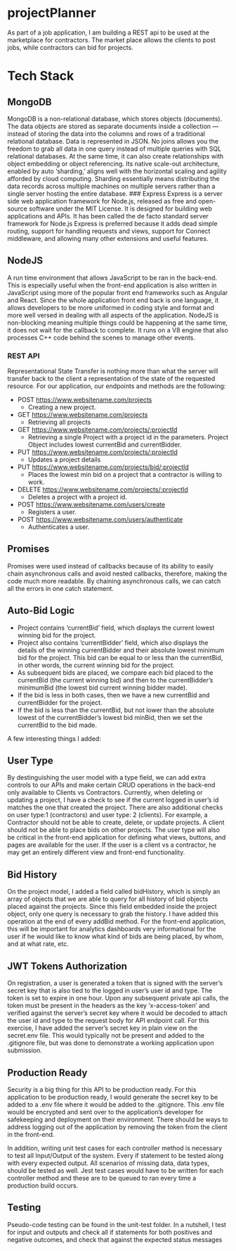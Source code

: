 # projectPlanner
As part of a job application, I am building a REST api to be used at the marketplace for contractors. The market place allows the clients to post jobs, while contractors can bid for projects. 

# Tech Stack
   ## MongoDB
MongoDB is a non-relational database, which stores objects (documents). The data objects are stored as separate documents inside a collection — instead of storing the data into the columns and rows of a traditional relational database.  Data is represented in JSON. No joins allows you the freedom to grab all data in one query instead of multiple queries with SQL relational databases. At the same time, it can also create relationships with object embedding or object referencing. Its native scale-out architecture, enabled by auto ‘sharding,’ aligns well with the horizontal scaling and agility afforded by cloud computing. Sharding essentially means distributing the data  records across multiple machines on multiple servers rather than a single server hosting the entire database.
    ### Express 
Express is a server side web application framework for Node.js, released as free and open-source software under the MIT License. It is designed for building web applications and APIs. It has been called the de facto standard server framework for Node.js Express is preferred because it adds dead simple routing, support for handling requests and views, support for Connect middleware, and allowing many other extensions and useful features. 
## NodeJS 
A run time environment that allows JavaScript to be ran in the back-end.  This is especially useful when the front-end application is also written in JavaScript using more of the popular front end frameworks such as Angular and React.  Since the whole application front end back is one language, it allows developers to be more uniformed in coding style and format and more well versed in dealing with all aspects of the application. NodeJS is non-blocking meaning multiple things could be happening at the same time, it does not wait for the callback to complete. It runs on a V8 engine that also processes C++ code behind the scenes to manage other events.
### REST API
Representational State Transfer is nothing more than what the server will transfer back to the client a representation of the state of the requested resource.  For our application, our endpoints and methods are the following:
* POST https://www.websitename.com/projects 
    * Creating a new project.
* GET https://www.websitename.com/projects 
    * Retrieving all projects
* GET https://www.websitename.com/projects/:projectId 
    * Retrieving a single Project with a project id in the parameters. Project Object includes lowest currentBid and currentBidder.
* PUT https://www.websitename.com/projects/:projectId 
    * Updates a project details
* PUT https://www.websitename.com/projects/bid/:projectId 
    * Places the lowest min bid on a project that a contractor is willing to work.
* DELETE https://www.websitename.com/projects/:projectId 
    * Deletes a project with a project id.
* POST https://www.websitename.com/users/create 
    * Registers a user.
* POST https://www.websitename.com/users/authenticate 
    * Authenticates a user.
    
## Promises 
Promises were used instead of callbacks because of its ability to easily chain asynchronous calls and avoid nested callbacks, therefore, making the code much more readable.  By chaining asynchronous calls, we can catch all the errors in one catch statement.

## Auto-Bid Logic
* Project contains ‘currentBid’ field, which displays the current lowest winning bid for the project.
* Project also contains ‘currentBidder’ field, which also displays the details of the winning currentBidder and their absolute lowest minimum bid for the project.  This bid can be equal to or less than the currentBid, in other words, the current winning bid for the project.
* As subsequent bids are placed, we compare each bid placed to the currentBid (the current winning bid) and then to the currentBidder’s minimumBid (the lowest bid current winning bidder made).
* If the bid is less in both cases, then we have a new currentBid and currentBidder for the project.
* If the bid is less than the currentBid, but not lower than the absolute lowest of the currentBidder’s lowest bid minBid, then we set the currentBid to the bid made.

A few interesting things I added:

## User Type
By destinguishing the user model with a type field, we can add extra controls to our APIs and make certain CRUD operations in the back-end only available to Clients vs Contractors.  Currently, when deleting or updating a project, I have a check to see if the current logged in user’s id matches the one that created the project.  There are also additional checks on user type:1 (contractors) and user type: 2 (clients). For example, a Contractor should not be able to create, delete, or update projects.  A client should not be able to place bids on other projects.  The user type will also be critical in the front-end application for defining what views, buttons, and pages are available for the user.  If the user is a client vs a contractor, he may get an entirely different view and front-end functionality.

## Bid History
On the project model, I added a field called bidHistory, which is simply an array of objects that we are able to query for all history of bid objects placed against the projects.  Since this field embedded inside the project object, only one query is necessary to grab the history. I have added this operation at the end of every addBid method.  For the front-end application, this will be important for analytics dashboards very informational for the user if he would like to know what kind of bids are being placed, by whom, and at what rate, etc.

## JWT Tokens Authorization
On registration, a user is generated a token that is signed with the server’s secret key that is also tied to the logged in user’s user id and type. The token is set to expire in one hour.  Upon any subsequent private api calls, the token must be present in the headers as the key ‘x-access-token’ and verified against the server’s secret key where it would be decoded to attach the user id and type to the request body for API endpoint call.  For this exercise, I have added the server’s secret key in plain view on the secret.env file.  This would typically not be present and added to the .gitignore file, but was done to demonstrate a working application upon submission.

## Production Ready
Security is a big thing for this API to be production ready. For this application to be production ready, I would generate the secret key to be added to a .env file where it would be added to the .gitignore.  This .env file would be encrypted and sent over to the application’s developer for safekeeping and deployment on their environment. There should be ways to address logging out of the application by removing the token from the client in the front-end.
 
In addition, writing unit test cases for each controller method is necessary to test all Input/Output of the system.  Every if statement to be tested along with every expected output. All scenarios of missing data, data types, should be tested as well. Jest test cases would have to be written for each controller method and these are to be queued to ran every time a production build occurs.

## Testing
Pseudo-code testing can be found in the unit-test folder.  In a nutshell, I test for input and outputs and check all if statements for both positives and negative outcomes, and check that against the expected status messages
